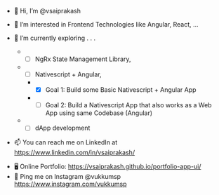 - 👋 Hi, I’m @vsaiprakash

- 👀 I’m interested in Frontend Technologies like Angular, React, ...

- 🌱 I’m currently exploring . . .
  - - [ ]  NgRx State Management Library, 
  - - [ ]  Nativescript + Angular, 
     -  - [x] Goal 1: Build some Basic Nativescript + Angular App
     -  - [ ] Goal 2: Build a Nativescript App that also works as a Web App using same Codebase (Angular)
  - - [ ]  dApp development
<!--- - 💞️ I’m looking to collaborate on ... --->
- 📫 You can reach me on LinkedIn at https://www.linkedin.com/in/vsaiprakash/
<!-- ✍️ Or On Instagram @vukkumsp https://www.instagram.com/vukkumsp -->
<!-- - 🖥️ My Blog on Wordpress.com at https://expansionjournal.wordpress.com -->
- 🖥️ Online Portfolio: https://vsaiprakash.github.io/portfolio-app-ui/
- 💬 Ping me on Instagram @vukkumsp https://www.instagram.com/vukkumsp


<!---
vsaiprakash/vsaiprakash is a ✨ special ✨ repository because its `README.md` (this file) appears on your GitHub profile.
You can click the Preview link to take a look at your changes.

https://github.com/tchapi/markdown-cheatsheet/blob/master/README.md
--->
